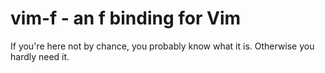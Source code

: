 # vim-f - an f binding for Vim
If you're here not by chance, you probably know what it is. Otherwise you hardly need it.
